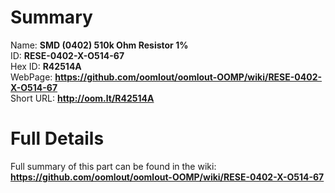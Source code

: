 
Summary
=================
  
Name: __SMD (0402) 510k Ohm Resistor 1%__    
ID: __RESE-0402-X-O514-67__   
Hex ID: __R42514A__   
WebPage: __https://github.com/oomlout/oomlout-OOMP/wiki/RESE-0402-X-O514-67__   
Short URL: __http://oom.lt/R42514A__   

Full Details
==========================
Full summary of this part can be found in the wiki:   
__https://github.com/oomlout/oomlout-OOMP/wiki/RESE-0402-X-O514-67__    

